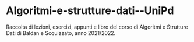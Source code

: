 # Algoritmi-e-strutture-dati--UniPd

Raccolta di lezioni, esercizi, appunti e libro
del corso di Algoritmi e Strutture Dati di Baldan
e Scquizzato, anno 2021/2022.

